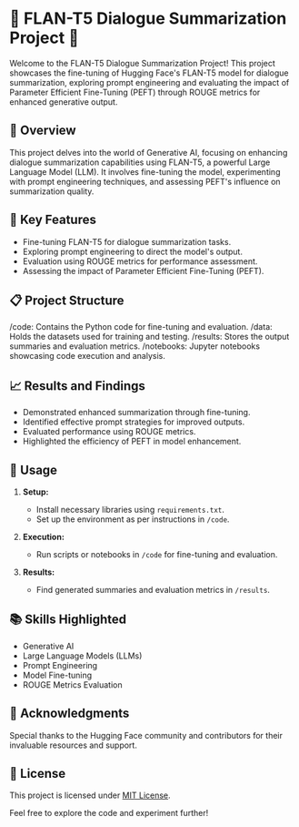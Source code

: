 # 🤖 FLAN-T5 Dialogue Summarization Project 📝

Welcome to the FLAN-T5 Dialogue Summarization Project! This project showcases the fine-tuning of Hugging Face's FLAN-T5 model for dialogue summarization, exploring prompt engineering and evaluating the impact of Parameter Efficient Fine-Tuning (PEFT) through ROUGE metrics for enhanced generative output.

## 🚀 Overview

This project delves into the world of Generative AI, focusing on enhancing dialogue summarization capabilities using FLAN-T5, a powerful Large Language Model (LLM). It involves fine-tuning the model, experimenting with prompt engineering techniques, and assessing PEFT's influence on summarization quality.

## 🔧 Key Features

- Fine-tuning FLAN-T5 for dialogue summarization tasks.
- Exploring prompt engineering to direct the model's output.
- Evaluation using ROUGE metrics for performance assessment.
- Assessing the impact of Parameter Efficient Fine-Tuning (PEFT).

## 📋 Project Structure

/code: Contains the Python code for fine-tuning and evaluation.
/data: Holds the datasets used for training and testing.
/results: Stores the output summaries and evaluation metrics.
/notebooks: Jupyter notebooks showcasing code execution and analysis.

## 📈 Results and Findings

- Demonstrated enhanced summarization through fine-tuning.
- Identified effective prompt strategies for improved outputs.
- Evaluated performance using ROUGE metrics.
- Highlighted the efficiency of PEFT in model enhancement.

## 📁 Usage

1. **Setup:**
   - Install necessary libraries using `requirements.txt`.
   - Set up the environment as per instructions in `/code`.

2. **Execution:**
   - Run scripts or notebooks in `/code` for fine-tuning and evaluation.

3. **Results:**
   - Find generated summaries and evaluation metrics in `/results`.

## 📚 Skills Highlighted

- Generative AI
- Large Language Models (LLMs)
- Prompt Engineering
- Model Fine-tuning
- ROUGE Metrics Evaluation

## 🌟 Acknowledgments

Special thanks to the Hugging Face community and contributors for their invaluable resources and support.

## 📄 License

This project is licensed under [MIT License](LICENSE).

Feel free to explore the code and experiment further!


